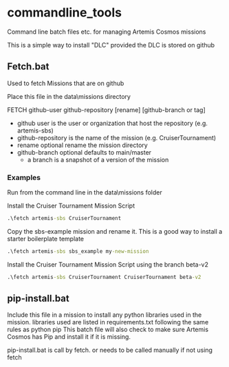 # commandline_tools
Command line batch files etc. for managing Artemis Cosmos missions

This is a simple way to install "DLC" provided the DLC is stored on github

## Fetch.bat
Used to fetch Missions that are on github

Place this file in the data\missions directory

FETCH github-user github-repository [rename] [github-branch or tag]

- github user is the user or organization that host the repository (e.g. artemis-sbs)
- github-repository is the name of the mission (e.g. CruiserTournament)
- rename optional rename the mission directory
- github-branch optional defaults to main/master 
    - a branch is a snapshot of a version of the mission

### Examples
Run from the command line in the data\missions folder

Install the Cruiser Tournament Mission Script

``` cmd
.\fetch artemis-sbs CruiserTournament
```

Copy the sbs-example mission and rename it. This is a good way to install a starter boilerplate template

``` cmd
.\fetch artemis-sbs sbs_example my-new-mission
```

Install the Cruiser Tournament Mission Script using the branch beta-v2

``` cmd
.\fetch artemis-sbs CruiserTournament CruiserTournament beta-v2
```



## pip-install.bat
Include this file in a mission to install any python libraries used in the mission.
libraries used are listed in requirements.txt following the same rules as python pip
This batch file will also check to make sure Artemis Cosmos has Pip and install it if it is missing.

pip-install.bat is call by fetch. or needs to be called manually if not using fetch

